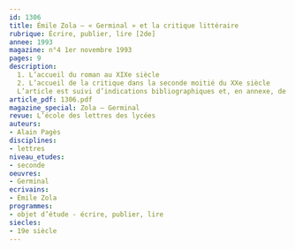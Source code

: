 ```yaml
---
id: 1306
title: Émile Zola – « Germinal » et la critique littéraire 
rubrique: Écrire, publier, lire [2de]
annee: 1993
magazine: n°4 1er novembre 1993
pages: 9
description: 
  1. L’accueil du roman au XIXe siècle
  2. L’accueil de la critique dans la seconde moitié du XXe siècle
  L’article est suivi d’indications bibliographiques et, en annexe, de la première page de « Germinal » confrontée à la première page du scénario de l’adaptation cinématographique qu’en a tirée Claude Berri.
article_pdf: 1306.pdf
magazine_special: Zola – Germinal
revue: L’école des lettres des lycées
auteurs:
- Alain Pagès
disciplines:
- lettres
niveau_etudes:
- seconde
oeuvres:
- Germinal
ecrivains:
- Émile Zola
programmes:
- objet d’étude - écrire, publier, lire
siecles:
- 19e siècle
---
```

